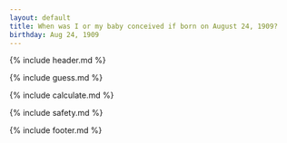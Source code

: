 ```yaml
---
layout: default
title: When was I or my baby conceived if born on August 24, 1909?
birthday: Aug 24, 1909
---
```


{% include header.md %}

{% include guess.md %}

{% include calculate.md %}

{% include safety.md %}

{% include footer.md %}



